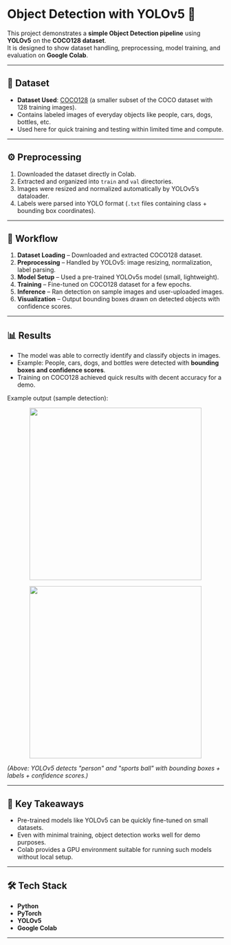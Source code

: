 # Object Detection with YOLOv5 🚀

This project demonstrates a **simple Object Detection pipeline** using **YOLOv5** on the **COCO128 dataset**.  
It is designed to show dataset handling, preprocessing, model training, and evaluation on **Google Colab**.  

---

## 📂 Dataset
- **Dataset Used**: [COCO128](https://github.com/ultralytics/yolov5/releases/download/v1.0/coco128.zip) (a smaller subset of the COCO dataset with 128 training images).  
- Contains labeled images of everyday objects like people, cars, dogs, bottles, etc.  
- Used here for quick training and testing within limited time and compute.  

---

## ⚙️ Preprocessing
1. Downloaded the dataset directly in Colab.  
2. Extracted and organized into `train` and `val` directories.  
3. Images were resized and normalized automatically by YOLOv5’s dataloader.  
4. Labels were parsed into YOLO format (`.txt` files containing class + bounding box coordinates).  

---

## 🔄 Workflow
1. **Dataset Loading** – Downloaded and extracted COCO128 dataset.  
2. **Preprocessing** – Handled by YOLOv5: image resizing, normalization, label parsing.  
3. **Model Setup** – Used a pre-trained YOLOv5s model (small, lightweight).  
4. **Training** – Fine-tuned on COCO128 dataset for a few epochs.  
5. **Inference** – Ran detection on sample images and user-uploaded images.  
6. **Visualization** – Output bounding boxes drawn on detected objects with confidence scores.  

---

## 📊 Results
- The model was able to correctly identify and classify objects in images.  
- Example: People, cars, dogs, and bottles were detected with **bounding boxes and confidence scores**.  
- Training on COCO128 achieved quick results with decent accuracy for a demo.  

Example output (sample detection):  

<p align="center">
  <img src="https://raw.githubusercontent.com/ultralytics/yolov5/master/data/images/zidane.jpg" width="400">
</p>

<p align="center">
  <img src="https://raw.githubusercontent.com/ultralytics/yolov5/master/data/images/zidane_pred.jpg" width="400">
</p>

*(Above: YOLOv5 detects "person" and "sports ball" with bounding boxes + labels + confidence scores.)*


---

## 📌 Key Takeaways
- Pre-trained models like YOLOv5 can be quickly fine-tuned on small datasets.  
- Even with minimal training, object detection works well for demo purposes.  
- Colab provides a GPU environment suitable for running such models without local setup.  

---

## 🛠️ Tech Stack
- **Python**  
- **PyTorch**  
- **YOLOv5**  
- **Google Colab**  

---


